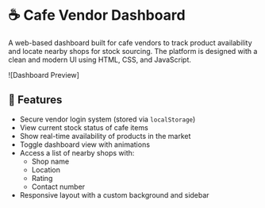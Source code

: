 # ☕ Cafe Vendor Dashboard

A web-based dashboard built for cafe vendors to track product availability and locate nearby shops for stock sourcing. The platform is designed with a clean and modern UI using HTML, CSS, and JavaScript.

![Dashboard Preview]

## 🧩 Features

- Secure vendor login system (stored via `localStorage`)
- View current stock status of cafe items
- Show real-time availability of products in the market
- Toggle dashboard view with animations
- Access a list of nearby shops with:
  - Shop name
  - Location
  - Rating
  - Contact number
- Responsive layout with a custom background and sidebar
